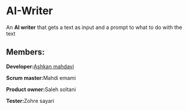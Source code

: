 # AI-Writer
<p>An <strong>AI writer</strong> that gets a text as input and a prompt to what to do with the text</p>

<h2>Members:</h2>
<p><strong>Developer:</strong><a href="https://github.com/ashkan1111">Ashkan mahdavi</a></p>
<p><strong>Scrum master:</strong>Mahdi emami</p>
<p><strong>Product owner:</strong>Saleh soltani</p>
<p><strong>Tester:</strong>Zohre sayari</p>
